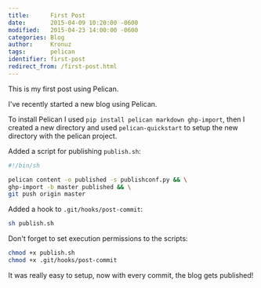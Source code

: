 ```yaml
---
title:      First Post
date:       2015-04-09 10:20:00 -0600
modified:   2015-04-23 14:00:00 -0600
categories: Blog
author:     Kronuz
tags:       pelican
identifier: first-post
redirect_from: /first-post.html
---
```


This is my first post using Pelican.

I've recently started a new blog using Pelican.

To install Pelican I used `pip install pelican markdown ghp-import`,
then I created a new directory and used `pelican-quickstart` to setup
the new directory with the pelican project.

Added a script for publishing `publish.sh`:

```sh
#!/bin/sh

pelican content -o published -s publishconf.py && \
ghp-import -b master published && \
git push origin master
```

Added a hook to `.git/hooks/post-commit`:

```sh
sh publish.sh
```

Don't forget to set execution permissions to the scripts:

```sh
chmod +x publish.sh
chmod +x .git/hooks/post-commit
```

It was really easy to setup, now with every commit, the blog gets
published!
